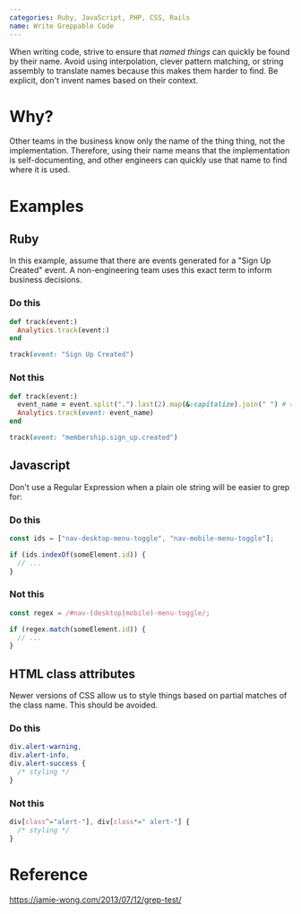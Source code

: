 ```yaml
---
categories: Ruby, JavaScript, PHP, CSS, Rails
name: Write Greppable Code
---
```


When writing code, strive to ensure that _named things_ can quickly be found by their name. Avoid using interpolation, clever pattern matching, or string assembly to translate names because this makes them harder to find. Be explicit, don't invent names based on their context.

# Why?

Other teams in the business know only the name of the thing thing, not the implementation. Therefore, using their name means that the implementation is self-documenting, and other engineers can quickly use that name to find where it is used.

# Examples

## Ruby

In this example, assume that there are events generated for a "Sign Up Created" event. A non-engineering team uses this exact term to inform business decisions.

### Do this

```ruby
def track(event:)
  Analytics.track(event:)
end

track(event: "Sign Up Created")
```

### Not this

```ruby
def track(event:)
  event_name = event.split(".").last(2).map(&:capitalize).join(" ") # => "Sign Up Created"
  Analytics.track(event: event_name)
end

track(event: "membership.sign_up.created")
```

## Javascript

Don't use a Regular Expression when a plain ole string will be easier to grep for:

### Do this

```js
const ids = ["nav-desktop-menu-toggle", "nav-mobile-menu-toggle"];

if (ids.indexOf(someElement.id)) {
  // ...
}
```

### Not this

```js
const regex = /#nav-(desktop|mobile)-menu-toggle/;

if (regex.match(someElement.id)) {
  // ...
}
```

## HTML class attributes

Newer versions of CSS allow us to style things based on partial matches of the class name. This should be avoided.

### Do this

```css
div.alert-warning,
div.alert-info,
div.alert-success {
  /* styling */
}
```

### Not this

```css
div[class^="alert-"], div[class*=" alert-"] {
  /* styling */
}
```

# Reference

https://jamie-wong.com/2013/07/12/grep-test/
